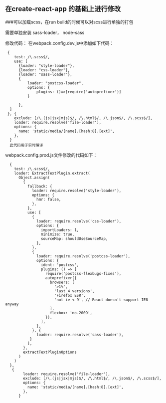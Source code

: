 ## 在create-react-app 的基础上进行修改
###可以加载scss，在run build的时候可以对scss进行单独的打包

需要单独安装 sass-loader， node-sass

修改代码： 在webpack.config.dev.js中添加如下代码：
		
	 {
        test: /\.scss$/,
        use: [
          {loader: "style-loader"},
          {loader: "css-loader"},
          {loader: "sass-loader"},
          {
              loader: "postcss-loader",
              options: {
                  plugins: ()=>[require('autoprefixer')]
              }

          },
      ]
     }, {
        exclude: [/\.(js|jsx|mjs)$/, /\.html$/, /\.json$/, /\.scss$/],
        loader: require.resolve('file-loader'),
        options: {
          name: 'static/media/[name].[hash:8].[ext]',
        },
      }
      此代码用于实时编译
          
  webpack.config.prod.js文件修改的代码如下：
  
	  {
        test: /\.scss$/,
        loader: ExtractTextPlugin.extract(
          Object.assign(
            {
              fallback: {
                loader: require.resolve('style-loader'),
                options: {
                  hmr: false,
                },
              },
              use: [
                {
                  loader: require.resolve('css-loader'),
                  options: {
                    importLoaders: 1,
                    minimize: true,
                    sourceMap: shouldUseSourceMap,
                  },
                }, 
                {
                  loader: require.resolve('postcss-loader'),
                  options: {
                    ident: 'postcss',
                    plugins: () => [
                      require('postcss-flexbugs-fixes'),
                      autoprefixer({
                        browsers: [
                          '>1%',
                          'last 4 versions',
                          'Firefox ESR',
                          'not ie < 9', // React doesn't support IE8 anyway
                        ],
                        flexbox: 'no-2009',
                      }),
                    ],
                  },
                }, {
                  loader: require.resolve('sass-loader'),                      
               }
              ],
            },
            extractTextPluginOptions
          )
        )
      },
       {
            loader: require.resolve('file-loader'),
            exclude: [/\.(js|jsx|mjs)$/, /\.html$/, /\.json$/, /\.scss$/],
            options: {
              name: 'static/media/[name].[hash:8].[ext]',
            },
          }
  